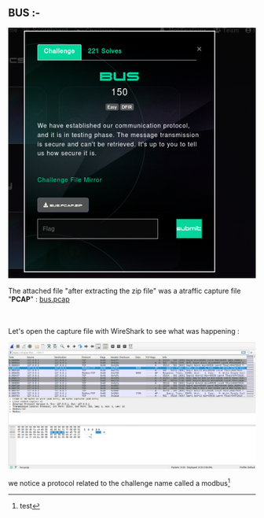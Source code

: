 ## BUS :- 

![bus](https://github.com/b1ackven0m/BlackHatMEA_CTF/blob/main/bus/images/bus.png?raw=true)
<br />

The attached file "after extracting the zip file" was a atraffic capture file "**PCAP**" : [bus.pcap](https://github.com/b1ackven0m/BlackHatMEA_CTF/raw/main/bus/bus.pcap) <br /><br /><br />

Let's open the capture file with WireShark to see what was happening : 

![capture1](https://github.com/b1ackven0m/BlackHatMEA_CTF/blob/main/bus/images/cap1.png?raw=true)<br />

we notice a protocol related to the challenge name called a modbus[^1]










[^1]:test
